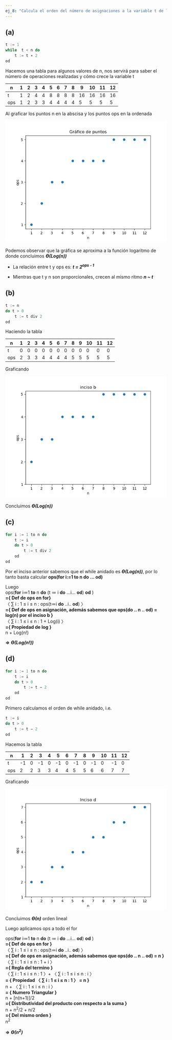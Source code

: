 ```yaml
---
ej_8: "Calcula el orden del número de asignaciones a la variable t de los siguientes algoritmos."
---
```


## (a)

```C
t := 1
while  t < n do  
	t := t ∗ 2
od
```

Hacemos una tabla para algunos valores de n, nos servirá para saber el número de operaciones realizadas y cómo crece la variable t

|	n 		| 	 1   |    2   |   3   |   4    |   5    |   6    |   7    |   8    |    9    |    10   |    11   |    12   |
|-----------|--------|--------|-------|--------|--------|--------|--------|--------|---------|---------|---------|---------|
|	t       |    1   |    2   |   4   |   4    |   8    |   8    |   8    |   8    |   16    |   16    |    16   |   16    |
|	ops     |    1   |    2   |   3   |   3    |   4    |   4    |   4    |   4    |    5    |    5    |    5    |    5    |


Al graficar los puntos n en la abscisa y los puntos ops en la ordenada

![Gráfico de puntos](grafico_a.png)

Podemos observar que la gráfica se aproxima a la función logaritmo de donde concluimos ***Ө(Log(n))***  

- La  relación entre t y ops es: ***t = 2<sup>ops - 1</sup>***  

- Mientras que t y n son proporcionales, crecen al mismo ritmo ***n ~ t***


## (b)

```C
t := n
do t > 0
	t := t div 2
od
```

Haciendo la tabla  

|	n 		| 	 1   |    2   |   3   |   4    |   5    |   6    |   7    |   8    |    9    |    10   |    11   |    12   |
|-----------|--------|--------|-------|--------|--------|--------|--------|--------|---------|---------|---------|---------|
|	t       |    0   |    0   |   0   |   0    |   0    |   0    |   0    |   0    |    0    |    0    |    0    |    0    |
|	ops     |    2   |    3   |   3   |   4    |   4    |   4    |   4    |   5    |    5    |    5    |    5    |    5    |

Graficando  

![inciso b](grafico_b.png)  

Concluimos ***Ө(Log(n))***

## (c)

```C
for i := 1 to n do
	t := i
	do t > 0
		t := t div 2
	od
od
```
Por el inciso anterior sabemos que el while anidado es ***Ө(Log(n))***, por lo tanto basta calcular **ops(for i:=1 to n do ... od)**
 
Luego  
ops(**for** i≔1 **to** n **do** (t ≔ i **do** ...i… **od**) **od** )  
**={ Def de ops en for}**  
〈 ∑ i : 1 ≤ i ≤ n : ops(t≔i **do** ..i.. **od**) 〉   
**={ Def de ops en asignación, además sabemos que ops(**do** .. n .. **od**) = log(n) por el inciso b }**  
〈 ∑ i : 1 ≤ i ≤ n : 1 + Log(i) 〉  
**={ Propiedad de log }**  
n + Log(n!)  

**⇒**  ***Ө(Log(n!))***

## (d)

```C
for i := 1 to n do
	t := i
	do t > 0
		t := t − 2
	od
od
```
Primero calculamos el orden de while anidado, i.e.

```C
t := i
do t > 0
	t := t − 2
od
```
Hacemos la tabla  

|	n 		| 	 1   |    2   |   3   |   4    |   5    |   6    |   7    |   8    |    9    |    10   |    11   |    12   |
|-----------|--------|--------|-------|--------|--------|--------|--------|--------|---------|---------|---------|---------|
|	t       |   -1   |    0   |  -1   |   0    |  -1    |   0    |  -1    |   0    |   -1    |    0    |   -1    |    0    |
|	ops     |    2   |    2   |   3   |   3    |   4    |   4    |   5    |   5    |    6    |    6    |    7    |    7    |

Graficando 

![inciso b](grafico_c.png)  

Concluimos ***Ө(n)*** orden lineal

Luego aplicamos ops a todo el for  

ops(**for** i≔1 **to** n **do** (t ≔ i **do** ...i… **od**) **od** )  
**={ Def de ops en for }**  
〈 ∑ i : 1 ≤ i ≤ n : ops(t≔i **do** ..i.. **od**) 〉  
**={ Def de ops en asignación, además sabemos que ops(**do** .. n .. **od**) = n }**  
〈 ∑ i : 1 ≤ i ≤ n : 1 + i 〉  
**={ Regla del termino }**  
〈 ∑ i : 1 ≤ i ≤ n : 1 〉+ 〈 ∑ i : 1 ≤ i ≤ n : i 〉  
**= { Propiedad 〈 ∑ i : 1 ≤ i ≤ n : 1 〉 = n }**  
n + 〈 ∑ i : 1 ≤ i ≤ n : i 〉  
**= { Numero Triangular }**  
n + [n(n+1)]/2  
**={ Distributividad del producto con respecto a la suma }**  
n + n<sup>2</sup>/2 + n/2  
**={ Del mismo orden }**  
n<sup>2</sup>  

 **⇒** ***Ө(n<sup>2</sup>)***
